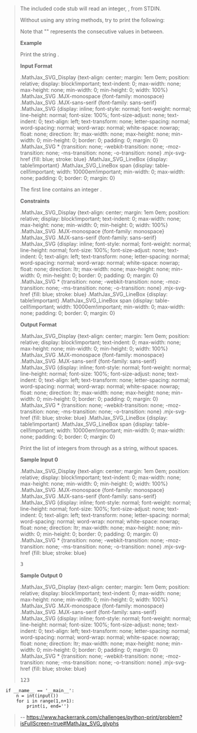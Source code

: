 > The included code stub will read an integer, , from STDIN.
> 
> Without using any string methods, try to print the following:
> 
> Note that "" represents the consecutive values in between.
> 
> **Example**  
> 
> Print the string .
> 
> **Input Format**
> 
> .MathJax_SVG_Display {text-align: center; margin: 1em 0em; position: relative; display: block!important; text-indent: 0; max-width: none; max-height: none; min-width: 0; min-height: 0; width: 100%} .MathJax_SVG .MJX-monospace {font-family: monospace} .MathJax_SVG .MJX-sans-serif {font-family: sans-serif} .MathJax_SVG {display: inline; font-style: normal; font-weight: normal; line-height: normal; font-size: 100%; font-size-adjust: none; text-indent: 0; text-align: left; text-transform: none; letter-spacing: normal; word-spacing: normal; word-wrap: normal; white-space: nowrap; float: none; direction: ltr; max-width: none; max-height: none; min-width: 0; min-height: 0; border: 0; padding: 0; margin: 0} .MathJax_SVG * {transition: none; -webkit-transition: none; -moz-transition: none; -ms-transition: none; -o-transition: none} .mjx-svg-href {fill: blue; stroke: blue} .MathJax_SVG_LineBox {display: table!important} .MathJax_SVG_LineBox span {display: table-cell!important; width: 10000em!important; min-width: 0; max-width: none; padding: 0; border: 0; margin: 0}
> 
> The first line contains an integer .
> 
> **Constraints**
> 
> .MathJax_SVG_Display {text-align: center; margin: 1em 0em; position: relative; display: block!important; text-indent: 0; max-width: none; max-height: none; min-width: 0; min-height: 0; width: 100%} .MathJax_SVG .MJX-monospace {font-family: monospace} .MathJax_SVG .MJX-sans-serif {font-family: sans-serif} .MathJax_SVG {display: inline; font-style: normal; font-weight: normal; line-height: normal; font-size: 100%; font-size-adjust: none; text-indent: 0; text-align: left; text-transform: none; letter-spacing: normal; word-spacing: normal; word-wrap: normal; white-space: nowrap; float: none; direction: ltr; max-width: none; max-height: none; min-width: 0; min-height: 0; border: 0; padding: 0; margin: 0} .MathJax_SVG * {transition: none; -webkit-transition: none; -moz-transition: none; -ms-transition: none; -o-transition: none} .mjx-svg-href {fill: blue; stroke: blue} .MathJax_SVG_LineBox {display: table!important} .MathJax_SVG_LineBox span {display: table-cell!important; width: 10000em!important; min-width: 0; max-width: none; padding: 0; border: 0; margin: 0}
> 
> **Output Format**
> 
> .MathJax_SVG_Display {text-align: center; margin: 1em 0em; position: relative; display: block!important; text-indent: 0; max-width: none; max-height: none; min-width: 0; min-height: 0; width: 100%} .MathJax_SVG .MJX-monospace {font-family: monospace} .MathJax_SVG .MJX-sans-serif {font-family: sans-serif} .MathJax_SVG {display: inline; font-style: normal; font-weight: normal; line-height: normal; font-size: 100%; font-size-adjust: none; text-indent: 0; text-align: left; text-transform: none; letter-spacing: normal; word-spacing: normal; word-wrap: normal; white-space: nowrap; float: none; direction: ltr; max-width: none; max-height: none; min-width: 0; min-height: 0; border: 0; padding: 0; margin: 0} .MathJax_SVG * {transition: none; -webkit-transition: none; -moz-transition: none; -ms-transition: none; -o-transition: none} .mjx-svg-href {fill: blue; stroke: blue} .MathJax_SVG_LineBox {display: table!important} .MathJax_SVG_LineBox span {display: table-cell!important; width: 10000em!important; min-width: 0; max-width: none; padding: 0; border: 0; margin: 0}
> 
> Print the list of integers from through as a string, without spaces.
> 
> **Sample Input 0**
> 
> .MathJax_SVG_Display {text-align: center; margin: 1em 0em; position: relative; display: block!important; text-indent: 0; max-width: none; max-height: none; min-width: 0; min-height: 0; width: 100%} .MathJax_SVG .MJX-monospace {font-family: monospace} .MathJax_SVG .MJX-sans-serif {font-family: sans-serif} .MathJax_SVG {display: inline; font-style: normal; font-weight: normal; line-height: normal; font-size: 100%; font-size-adjust: none; text-indent: 0; text-align: left; text-transform: none; letter-spacing: normal; word-spacing: normal; word-wrap: normal; white-space: nowrap; float: none; direction: ltr; max-width: none; max-height: none; min-width: 0; min-height: 0; border: 0; padding: 0; margin: 0} .MathJax_SVG * {transition: none; -webkit-transition: none; -moz-transition: none; -ms-transition: none; -o-transition: none} .mjx-svg-href {fill: blue; stroke: blue}
> 
> <pre>3
> </pre>
> 
> **Sample Output 0**
> 
> .MathJax_SVG_Display {text-align: center; margin: 1em 0em; position: relative; display: block!important; text-indent: 0; max-width: none; max-height: none; min-width: 0; min-height: 0; width: 100%} .MathJax_SVG .MJX-monospace {font-family: monospace} .MathJax_SVG .MJX-sans-serif {font-family: sans-serif} .MathJax_SVG {display: inline; font-style: normal; font-weight: normal; line-height: normal; font-size: 100%; font-size-adjust: none; text-indent: 0; text-align: left; text-transform: none; letter-spacing: normal; word-spacing: normal; word-wrap: normal; white-space: nowrap; float: none; direction: ltr; max-width: none; max-height: none; min-width: 0; min-height: 0; border: 0; padding: 0; margin: 0} .MathJax_SVG * {transition: none; -webkit-transition: none; -moz-transition: none; -ms-transition: none; -o-transition: none} .mjx-svg-href {fill: blue; stroke: blue}
> 
> <pre>123</pre>
>
```
if __name__ == '__main__':
    n = int(input())
    for i in range(1,n+1):
        print(i, end='')
```
> -- https://www.hackerrank.com/challenges/python-print/problem?isFullScreen=true#MathJax_SVG_glyphs

